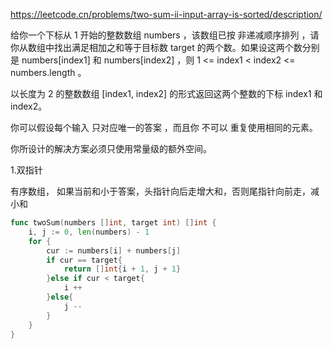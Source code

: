 https://leetcode.cn/problems/two-sum-ii-input-array-is-sorted/description/

给你一个下标从 1 开始的整数数组 numbers ，该数组已按 非递减顺序排列  ，请你从数组中找出满足相加之和等于目标数 target 的两个数。如果设这两个数分别是 numbers[index1] 和 numbers[index2] ，则 1 <= index1 < index2 <= numbers.length 。

以长度为 2 的整数数组 [index1, index2] 的形式返回这两个整数的下标 index1 和 index2。

你可以假设每个输入 只对应唯一的答案 ，而且你 不可以 重复使用相同的元素。

你所设计的解决方案必须只使用常量级的额外空间。


1.双指针

有序数组， 如果当前和小于答案，头指针向后走增大和，否则尾指针向前走，减小和


```go
func twoSum(numbers []int, target int) []int {
    i, j := 0, len(numbers) - 1
    for {
        cur := numbers[i] + numbers[j]
        if cur == target{
            return []int{i + 1, j + 1}
        }else if cur < target{
            i ++
        }else{
            j --
        }
    }
}
```